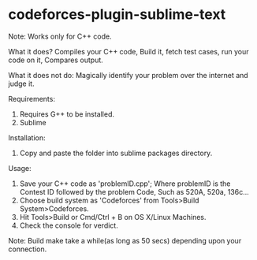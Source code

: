 # codeforces-plugin-sublime-text

Note: Works only for C++ code.

What it does?
Compiles your C++ code, Build it, fetch test cases, run your code on it, Compares output.

What it does not do:
Magically identify your problem over the internet and judge it.

Requirements:
1. Requires G++ to be installed.
2. Sublime 

Installation:
1. Copy and paste the folder into sublime packages directory.

Usage:
1. Save your C++ code as 'problemID.cpp'; Where problemID is the Contest ID followed by the problem Code, Such as 520A, 520a, 136c...
2. Choose build system as 'Codeforces' from Tools>Build System>Codeforces.
3. Hit Tools>Build or Cmd/Ctrl + B on OS X/Linux Machines.
4. Check the console for verdict.

Note: Build make take a while(as long as 50 secs) depending upon your connection. 
